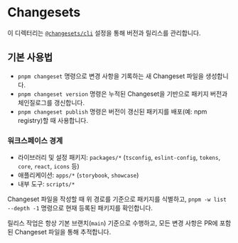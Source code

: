 # Changesets

이 디렉터리는 [`@changesets/cli`](https://github.com/changesets/changesets) 설정을 통해 버전과 릴리스를 관리합니다.

## 기본 사용법

- `pnpm changeset` 명령으로 변경 사항을 기록하는 새 Changeset 파일을 생성합니다.
- `pnpm changeset version` 명령은 누적된 Changeset을 기반으로 패키지 버전과 체인질로그를 갱신합니다.
- `pnpm changeset publish` 명령은 버전이 갱신된 패키지를 배포(예: npm registry)할 때 사용합니다.

### 워크스페이스 경계
- 라이브러리 및 설정 패키지: `packages/*` (`tsconfig`, `eslint-config`, `tokens`, `core`, `react`, `icons` 등)
- 애플리케이션: `apps/*` (`storybook`, `showcase`)
- 내부 도구: `scripts/*`

Changeset 파일을 작성할 때 위 경로를 기준으로 패키지를 식별하고, `pnpm -w list --depth -1` 명령으로 현재 등록된 패키지를 확인합니다.

릴리스 작업은 항상 기본 브랜치(`main`) 기준으로 수행하고, 모든 변경 사항은 PR에 포함된 Changeset 파일을 통해 추적합니다.
